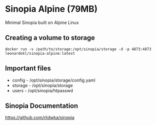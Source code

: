 # Sinopia Alpine (79MB)
Minimal Sinopia built on Alpine Linux

## Creating a volume to storage
```
docker run -v /path/to/storage:/opt/sinopia/storage -d -p 4873:4873 leonardokl/sinopia-alpine:latest
```

## Important files
- config - /opt/sinopia/storage/config.yaml
- storage - /opt/sinopia/storage
- users - /opt/sinopia/htpasswd

## Sinopia Documentation
https://github.com/rlidwka/sinopia

